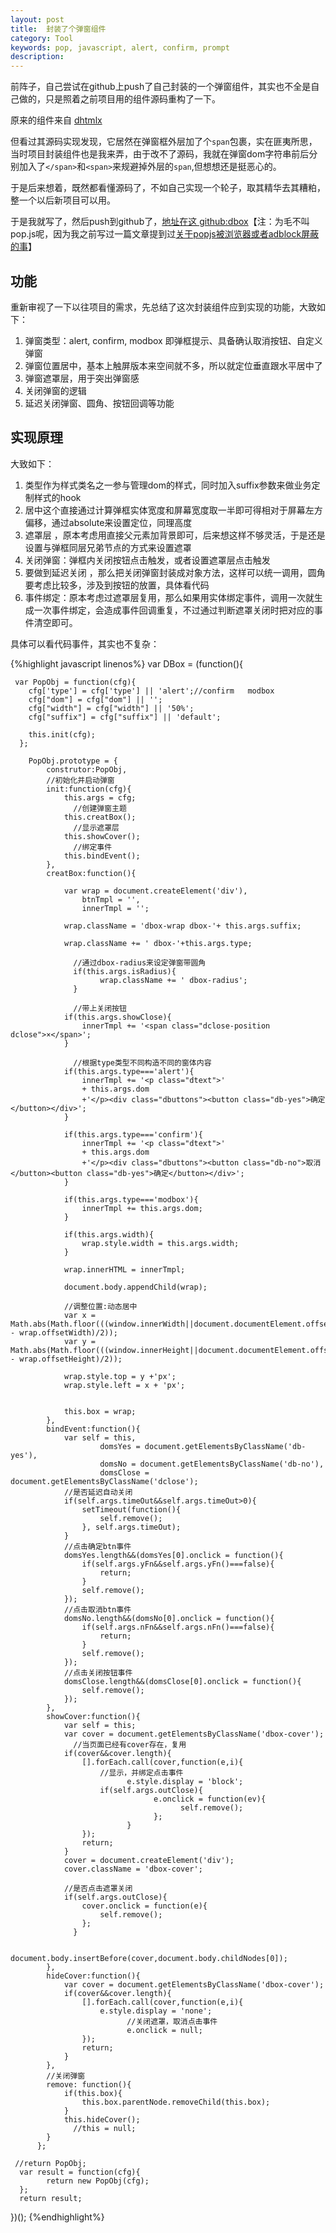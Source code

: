 ```yaml
---
layout: post
title:  封装了个弹窗组件
category: Tool
keywords: pop, javascript, alert, confirm, prompt
description: 
---
```

前阵子，自己尝试在github上push了自己封装的一个弹窗组件，其实也不全是自己做的，只是照着之前项目用的组件源码重构了一下。

原来的组件来自 [dhtmlx](http://dhtmlx.github.com/message/)

但看过其源码实现发现，它居然在弹窗框外层加了个`span`包裹，实在匪夷所思，当时项目封装组件也是我来弄，由于改不了源码，我就在弹窗dom字符串前后分别加入了`</span>`和`<span>`来规避掉外层的`span`,但想想还是挺恶心的。

于是后来想着，既然都看懂源码了，不如自己实现一个轮子，取其精华去其糟粕，整一个以后新项目可以用。

于是我就写了，然后push到github了，[地址在这 github:dbox](https://github.com/shellphon/dbox)【注：为毛不叫pop.js呢，因为我之前写过一篇文章提到过[关于popjs被浏览器或者adblock屏蔽的事](http://shellphon.wang/githublog/2016/10/popjs.html)】

## 功能
重新审视了一下以往项目的需求，先总结了这次封装组件应到实现的功能，大致如下：

1. 弹窗类型：alert, confirm, modbox 即弹框提示、具备确认取消按钮、自定义弹窗
2. 弹窗位置居中，基本上触屏版本来空间就不多，所以就定位垂直跟水平居中了
3. 弹窗遮罩层，用于突出弹窗感
4. 关闭弹窗的逻辑
5. 延迟关闭弹窗、圆角、按钮回调等功能

## 实现原理
大致如下：

1. 类型作为样式类名之一参与管理dom的样式，同时加入suffix参数来做业务定制样式的hook
2. 居中这个直接通过计算弹框实体宽度和屏幕宽度取一半即可得相对于屏幕左方偏移，通过absolute来设置定位，同理高度
3. 遮罩层 ，原本考虑用直接父元素加背景即可，后来想这样不够灵活，于是还是设置与弹框同层兄弟节点的方式来设置遮罩
4. 关闭弹窗：弹框内关闭按钮点击触发，或者设置遮罩层点击触发
5. 要做到延迟关闭 ，那么把关闭弹窗封装成对象方法，这样可以统一调用，圆角要考虑比较多，涉及到按钮的放置，具体看代码
6. 事件绑定：原本考虑过遮罩层复用，那么如果用实体绑定事件，调用一次就生成一次事件绑定，会造成事件回调重复，不过通过判断遮罩关闭时把对应的事件清空即可。

具体可以看代码事件，其实也不复杂：


{%highlight javascript linenos%}
 var DBox = (function(){

     var PopObj = function(cfg){
     	cfg['type'] = cfg['type'] || 'alert';//confirm   modbox
       	cfg["dom"] = cfg["dom"] || '';
		cfg["width"] = cfg["width"] || '50%';
		cfg["suffix"] = cfg["suffix"] || 'default';
        
        this.init(cfg);
      };

        PopObj.prototype = {
            construtor:PopObj,
            //初始化并启动弹窗
            init:function(cfg){
             	this.args = cfg;
                  //创建弹窗主题
             	this.creatBox();
                  //显示遮罩层
             	this.showCover();
                  //绑定事件
             	this.bindEvent();
            },
            creatBox:function(){
           
            	var wrap = document.createElement('div'),
            		btnTmpl = '',
            		innerTmpl = '';

            	wrap.className = 'dbox-wrap dbox-'+ this.args.suffix;

            	wrap.className += ' dbox-'+this.args.type;

                  //通过dbox-radius来设定弹窗带圆角
                  if(this.args.isRadius){
                        wrap.className += ' dbox-radius';
                  }

                  //带上关闭按钮
            	if(this.args.showClose){
            		innerTmpl += '<span class="dclose-position dclose">×</span>';
            	}

                  //根据type类型不同构造不同的窗体内容
            	if(this.args.type==='alert'){
            		innerTmpl += '<p class="dtext">'
            		+ this.args.dom 
            		+'</p><div class="dbuttons"><button class="db-yes">确定</button></div>';
            	}

            	if(this.args.type==='confirm'){
            		innerTmpl += '<p class="dtext">'
            		+ this.args.dom 
            		+'</p><div class="dbuttons"><button class="db-no">取消</button><button class="db-yes">确定</button></div>';
            	}

            	if(this.args.type==='modbox'){
            		innerTmpl += this.args.dom;
            	}

            	if(this.args.width){
            		wrap.style.width = this.args.width;
            	}

            	wrap.innerHTML = innerTmpl;

            	document.body.appendChild(wrap);

            	//调整位置:动态居中
            	var x = Math.abs(Math.floor(((window.innerWidth||document.documentElement.offsetWidth) - wrap.offsetWidth)/2));
				var y = Math.abs(Math.floor(((window.innerHeight||document.documentElement.offsetHeight) - wrap.offsetHeight)/2));

				wrap.style.top = y +'px';
				wrap.style.left = x + 'px';


				this.box = wrap;
            },
            bindEvent:function(){
            	var self = this,
                        domsYes = document.getElementsByClassName('db-yes'),
                        domsNo = document.getElementsByClassName('db-no'),
                        domsClose = document.getElementsByClassName('dclose');
            	//是否延迟自动关闭
            	if(self.args.timeOut&&self.args.timeOut>0){
            		setTimeout(function(){
            			self.remove();	
            		}, self.args.timeOut);
            	}
            	//点击确定btn事件
            	domsYes.length&&(domsYes[0].onclick = function(){
            		if(self.args.yFn&&self.args.yFn()===false){
            			return;
            		}
            		self.remove();
            	});
            	//点击取消btn事件
            	domsNo.length&&(domsNo[0].onclick = function(){
            		if(self.args.nFn&&self.args.nFn()===false){
            			return;
            		}
            		self.remove();
            	});
            	//点击关闭按钮事件
            	domsClose.length&&(domsClose[0].onclick = function(){
            		self.remove();
            	});
            },
            showCover:function(){
            	var self = this;
            	var cover = document.getElementsByClassName('dbox-cover');
                  //当页面已经有cover存在，复用
            	if(cover&&cover.length){
            		[].forEach.call(cover,function(e,i){
            			//显示，并绑定点击事件
                              e.style.display = 'block';
                  		if(self.args.outClose){
                                    e.onclick = function(ev){
                                          self.remove();
                                    };
                              }
            		});
            		return;
            	}
            	cover = document.createElement('div');
            	cover.className = 'dbox-cover';

            	//是否点击遮罩关闭
            	if(self.args.outClose){
                  	cover.onclick = function(e){
                  		self.remove();
                  	};
                  }

            	document.body.insertBefore(cover,document.body.childNodes[0]);
            },
            hideCover:function(){
            	var cover = document.getElementsByClassName('dbox-cover');
            	if(cover&&cover.length){
            		[].forEach.call(cover,function(e,i){
            			e.style.display = 'none';
                              //关闭遮罩，取消点击事件
                              e.onclick = null;
            		});
            		return;
            	}
            },
            //关闭弹窗
            remove: function(){
            	if(this.box){
            		this.box.parentNode.removeChild(this.box);
            	}
            	this.hideCover();
                  //this = null;
            }
          };

     //return PopObj;
      var result = function(cfg){
            return new PopObj(cfg);
      };
      return result;
})();
{%endhighlight%}





